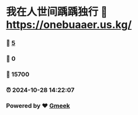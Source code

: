 # 我在人世间踽踽独行 :link: https://onebuaaer.us.kg/ 
### :page_facing_up: [5](https://onebuaaer.us.kg//tag.html) 
### :speech_balloon: 0 
### :hibiscus: 15700 
### :alarm_clock: 2024-10-28 14:22:07 
### Powered by :heart: [Gmeek](https://github.com/Meekdai/Gmeek)
